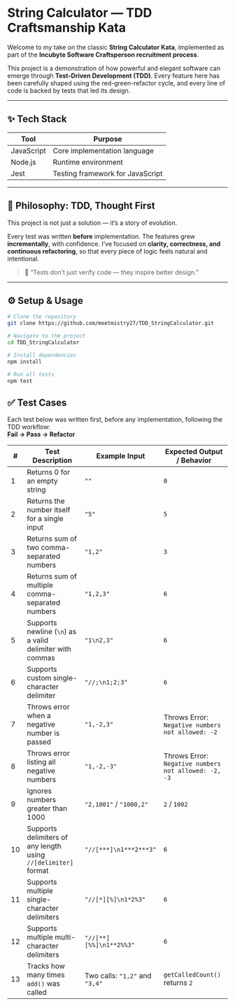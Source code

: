 # String Calculator — TDD Craftsmanship Kata

Welcome to my take on the classic **String Calculator Kata**, implemented as part of the **Incubyte Software Craftsperson recruitment process**.

This project is a demonstration of how powerful and elegant software can emerge through **Test-Driven Development (TDD)**. Every feature here has been carefully shaped using the red-green-refactor cycle, and every line of code is backed by tests that led its design.

---

## ✨ Tech Stack

| Tool       | Purpose                       |
|------------|-------------------------------|
| JavaScript | Core implementation language  |
| Node.js    | Runtime environment            |
| Jest       | Testing framework for JavaScript     |

---

## 🧭 Philosophy: TDD, Thought First

This project is not just a solution — it’s a story of evolution.

Every test was written **before** implementation. The features grew **incrementally**, with confidence. I’ve focused on **clarity, correctness, and continuous refactoring**, so that every piece of logic feels natural and intentional.

> 🧠 “Tests don’t just verify code — they inspire better design.”

---

## ⚙️ Setup & Usage

```bash
# Clone the repository
git clone https://github.com/meetmistry27/TDD_StringCalculator.git

# Navigate to the project
cd TDD_StringCalculator

# Install dependencies
npm install

# Run all tests
npm test

```

## ✅ Test Cases

Each test below was written first, before any implementation, following the TDD workflow:  
**Fail → Pass → Refactor**

| #   | Test Description                                                   | Example Input                         | Expected Output / Behavior                         |
|-----|--------------------------------------------------------------------|---------------------------------------|----------------------------------------------------|
| 1   | Returns 0 for an empty string                                      | `""`                                  | `0`                                                |
| 2   | Returns the number itself for a single input                       | `"5"`                                 | `5`                                                |
| 3   | Returns sum of two comma-separated numbers                         | `"1,2"`                               | `3`                                                |
| 4   | Returns sum of multiple comma-separated numbers                    | `"1,2,3"`                             | `6`                                                |
| 5   | Supports newline (`\n`) as a valid delimiter with commas           | `"1\n2,3"`                            | `6`                                                |
| 6   | Supports custom single-character delimiter                         | `"//;\n1;2;3"`                        | `6`                                                |
| 7   | Throws error when a negative number is passed                      | `"1,-2,3"`                            | Throws Error: `Negative numbers not allowed: -2`       |
| 8   | Throws error listing all negative numbers                          | `"1,-2,-3"`                           | Throws Error: `Negative numbers not allowed: -2, -3`   |
| 9   | Ignores numbers greater than 1000                                  | `"2,1001"` / `"1000,2"`              | `2` / `1002`                                       |
| 10  | Supports delimiters of any length using `//[delimiter]` format     | `"//[***]\n1***2***3"`               | `6`                                                |
| 11  | Supports multiple single-character delimiters                      | `"//[*][%]\n1*2%3"`                  | `6`                                                |
| 12  | Supports multiple multi-character delimiters                       | `"//[**][%%]\n1**2%%3"`              | `6`                                                |
| 13  | Tracks how many times `add()` was called                           | Two calls: `"1,2"` and `"3,4"`      | `getCalledCount()` returns `2`                    |
